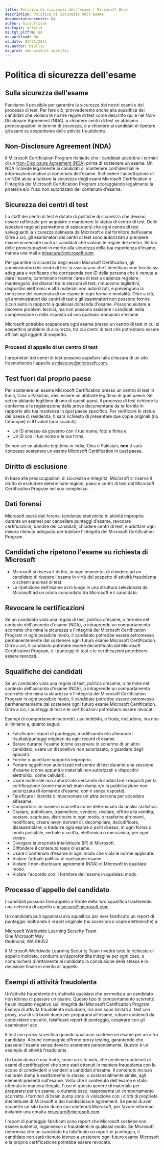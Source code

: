 ```yaml
---
title: Politica di sicurezza dell'esame | Microsoft Docs
description: Politica di sicurezza dell'esame 
documentationcenter: NA 
author: micsullivan
ms.topic: article
ms.tgt_pltfrm: NA
ms.workload: NA
ms.date: 03/31/2021
ms.author: msulliv
ms.prod: non-product-specific
---
```

# Politica di sicurezza dell'esame

## Sulla sicurezza dell'esame

Facciamo il possibile per garantire la sicurezza dei nostri esami e del processo di test. Per fare ciò, provvederemo anche alla squalifica dei candidati che violano le nostre regole di test come descritto qui e nel Non-Disclosure Agreement (NDA), a chiudere centri di test se abbiamo preoccupazioni in termini di sicurezza, e a chiedere ai candidati di ripetere gli esami se sospettiamo delle attività fraudolente.

## Non-Disclosure Agreement (NDA)

Il Microsoft Certification Program richiede che i candidati accettino i termini di un [Non-Disclosure Agreement (NDA)](/learn/certifications/microsoft-exam-non-disclosure-agreement) prima di sostenere un esame. Un NDA richiede legalmente ai candidati di mantenere confidenziali le informazioni relative al contenuto dell'esame. Richiedere l'accettazione di un NDA aiuta a tutelare la sicurezza degli esami Microsoft Certification e l'integrità del Microsoft Certification Program scoraggiando legalmente la pirateria e/o l'uso non autorizzato del contenuto d'esame.

## Sicurezza dei centri di test 

Lo staff dei centri di test è dotato di politiche di sicurezza che devono essere rafforzate per acquisire e mantenere lo status di centro di test. Delle ispezioni regolari permettono di assicurarsi che ogni centro di test salvaguardi la sicurezza delineata da Microsoft e dal fornitore dell'esame. Oltre a ciò, gli esaminatori dei centri di test sono autorizzati a prendere misure immediate contro i candidati che violano le regole del centro. Se hai delle preoccupazioni in merito alla sicurezza della tua esperienza d'esame, manda una mail a [mlsecure@microsoft.com](mailto:mlsecure@microsoft.com).

Per garantire la sicurezza degli esami Microsoft Certification, gli amministratori dei centri di test si assicurano che l'identificazione fornita sia adeguata e verificano che corrisponda con ID della persona che è venuta a dare l'esame; camminano tramite l'area di test a cadenza regolare; mantengono dei divisori tra le stazioni di test; rimuovono bigliettini, dispositivi elettronici e altri materiali non autorizzati, e prevengono la rimozione del contenuto di un esame in ogni forma o modalità. Oltre a ciò, gli amministratori dei centri di test e gli esaminatori non possono fornire alcun aiuto in rapporto a qualsiasi domanda d'esame. Possono aiutare a risolvere problemi tecnici, ma non possono assistere i candidati nella comprensione o nella risposta ad una qualsiasi domanda d'esame.

Microsoft potrebbe sospendere ogni esame presso un centro di test in cui si sospettino problemi di sicurezza, tra cui centri di test che potrebbero essere affiliati agli oggetti di sospetto.

### Processi di appello di un centro di test

I proprietari dei centri di test possono appellarsi alla chiusura di un sito trasmettendo l'appello a [mlsecure@microsoft.com](mailto:mlsecure@microsoft.com).

## Test fuori dal proprio paese

Per sostenere un esame Microsoft Certification presso un centro di test in India, Cina o Pakistan, devi essere un abitante legittimo di quel paese. Se sei un abitante legittimo di uno di questi paesi, il processo di test richiede la conferma e la registrazione delle prove documentarie da te fornite in rapporto alla tua residenza in quel paese specifico. Per verificare lo status del paese di residenza, ti sarà richiesto di presentare due copie originali (no fotocopie) di ID validi (non scaduti):

- Un ID emesso da governo con il tuo nome, foto e firma e   
- Un ID con il tuo nome e la tua firma.

Se non sei un abitante legittimo in India, Cina o Pakistan, **non** ti sarà concesso sostenere un esame Microsoft Certification in quel paese.

## Diritto di esclusione

In base alle preoccupazioni di sicurezza e integrità, Microsoft si riserva il diritto di escludere determinate regioni, paesi e centri di test dal Microsoft Certification Program nel suo complesso.

## Dati forensi

Microsoft userà dati forensi (evidenze statistiche di attività impropria durante un esame) per cancellare punteggi d'esame, revocare certificazioni, bandire dei candidati, chiudere centri di test, e adottare ogni misura ritenuta adeguata per tutelare l'integrità del Microsoft Certification Program. 

## Candidati che ripetono l'esame su richiesta di Microsoft

- Microsoft si riserva il diritto, in ogni momento, di chiedere ad un candidato di ripetere l'esame in virtù del sospetto di attività fraudolenta o schemi anomali di test. 
- La ripetizione dell'esame avrò luogo in una struttura selezionata da Microsoft ad un orario concordato tra Microsoft e il candidato.

## Revocare le certificazioni 

Se un candidato viola una regola di test, politica d'esame, o termine nel contesto dell'accordo d'esame (NDA), o intraprende un comportamento scorretto che mina la sicurezza e l'integrità del Microsoft Certification Program in ogni possibile modo, il candidato potrebbe essere estromesso permanentemente dal sostenere ogni futuro esame Microsoft Certification. Oltre a ciò, il candidato potrebbe essere decertificato dal Microsoft Certification Program, e i punteggi di test e le certificazioni potrebbero essere revocati.

## Squalifiche dei candidati

Se un candidato viola una regola di test, politica d'esame, o termine nel contesto dell'accordo d'esame (NDA), o intraprende un comportamento scorretto che mina la sicurezza e l'integrità del  Microsoft Certification Program in ogni possibile modo, il candidato potrebbe essere estromesso permanentemente dal sostenere ogni futuro esame Microsoft Certification. Oltre a ciò, i punteggi di test e le certificazioni potrebbero essere revocati.

Esempi di comportamenti scorretti, uso indebito, e frode, includono, ma non si limitano a, quanto segue:

- Falsificare i report di punteggio, modificando e/o alterando i risultati/punteggi originari da ogni record di esame.
- Barare durante l'esame (come osservare lo schermo di un altro candidato, usare un dispositivo non autorizzato, o guardare degli appunti).
- Fornire o accettare supporto improprio. 
- Portare oggetti non autorizzati nel centro di test durante una sessione d'esame (come appunti o materiali non autorizzati e dispositivi elettronici, come cellulari).
- Usare materiale non autorizzato cercando di soddisfare i requisiti per la certificazione (come materiali brain dump e/o la pubblicazione non autorizzata di domande d'esame, con o senza risposte).
- Falsificare l'identità o impersonare un'altra persona per accedere all'esame.
- Comportarsi in maniera scorretta come determinato da analisi statistica.
- Copiare, pubblicare, trasmettere, vendere, rivelare, offrire alla vendita, postare, scaricare, distribuire in ogni modo, o trasferire altrimenti, modificare, creare lavori derivati di, decompilare, decodificare, disassemblare, o tradurre ogni esame o parti di esso, in ogni forma o modo possibile, verbale o scritta, elettronica o meccanica, per ogni scopo.
- Divulgare la proprietà intellettuale (IP) di Microsoft.
- Diffondere il contenuto reale di esame.
- Usare il contenuto d'esame in ogni modo che viola le norme applicate.
- Violare l'attuale politica di ripetizione esame.
- Violare il non-disclosure agreement (NDA) di Microsoft in qualsiasi modo.
- Violare l'accordo con il fornitore dell'esame in qualsiasi modo.

## Processo d'appello del candidato

I candidati possono fare appello a fronte della loro squalifica trasferendo una richiesta di appello a [mlsecure@microsoft.com](mailto:mlsecure@microsoft.com).

Un candidato può appellarsi alla squalifica per aver falsificato un report di punteggio inoltrando il report originale (no scansioni o copie elettroniche) a:

  Microsoft Worldwide Learning Security Team  
  One Microsoft Way  
  Redmond, WA 98052

Il Microsoft Worldwide Learning Security Team rivedrà tutte le richieste di appello inoltrato, condurrà un'approfondita indagine per ogni caso, e comunicherà direttamente al candidato la conclusione della stessa e la decisione finale in merito all'appello.

## Esempi di attività fraudolenta

Un'attività fraudolente è un'attività qualsiasi che permetta a un candidato non idoneo di passare un esame. Questo tipo di comportamento scorretto ha un impatto negativo sull'integrità del Microsoft Certification Program. Esempi di attività fraudolenta includono, ma non sono limitati a, test con proxy, uso di siti brain dump per prepararsi all'esame, rubare contenuti da condividere con altri, falsificare report di punteggio, cospirare con gli esaminatori ecc.

Il test con proxy si verifica quando qualcuno sostiene un esame per un altro candidato. Alcune compagnie offrono proxy testing, garantendo che passerai l'esame senza doverlo sostenere personalmente. Questo è un esempio di attività fraudolenta. 

Un brain dump è una fonte, come un sito web, che contiene contenuti di esami di certificazioni che sono stati ottenuti in maniera fraudolenta con lo scopo di condividerli o venderli a candidati d'esame. Il contenuto incluso nei brain dump è esattamente lo stesso, o sostanzialmente simile, agli elementi presenti sull'esame. Visto che il contenuto dell'esame è stato ottenuto in maniera illegale, l'uso di questo genere di materiale per prepararsi per un esame, o durante esso, rappresenta un comportamento scorretto. I fornitori di brain dump sono in violazione con i diritti di proprietà intellettuale di Microsoft e dei nondisclosure agreement. Se pensi di aver scoperto un sito brain dump con contenuti Microsoft, per favore informaci inviando una email a  [mlsecure@microsoft.com](mailto:mlsecure@microsoft.com).

I report di punteggio falsificati sono report che Microsoft sostiene non essere autentici, ingannevoli o fraudolenti in qualsiasi modo. Se Microsoft determina che un candidato ha falsificato un report di punteggio, il candidato non sarà ritenuto idoneo a sostenere ogni futuro esame Microsoft e la propria certificazione potrebbe essere revocata.